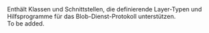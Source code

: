 <Namespace Name="Microsoft.WindowsAzure.Storage.Blob.Protocol">
  <Docs>
    <summary>Enthält Klassen und Schnittstellen, die definierende Layer-Typen und Hilfsprogramme für das Blob-Dienst-Protokoll unterstützen.</summary> 
    <remarks>To be added.</remarks>
  </Docs>
</Namespace>

